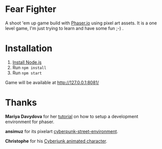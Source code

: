 # Fear Fighter
A shoot 'em up game build with [Phaser.io](https://pasher.io) using pixel art assets. It is a one level game, I'm just trying to learn and have some fun ;-) .

# Installation

1. [Install Node.js](https://github.com/nodesource/distributions/blob/master/README.md)
2. Run `npm install`
3. Run `npm start`

Game will be available at http://127.0.0.1:8081/

# Thanks

**Mariya Davydova** for her [tutorial](https://medium.freecodecamp.org/how-to-build-a-simple-game-in-the-browser-with-phaser-3-and-typescript-bdc94719135) on how to setup a development environment for phaser.

**ansimuz** for its pixelart [cyberpunk-street-environment](https://ansimuz.itch.io/cyberpunk-street-environment).

**Christophe** for his [Cyberjunk animated character](https://wgasabf.itch.io/cyberjunk-animated-character).

